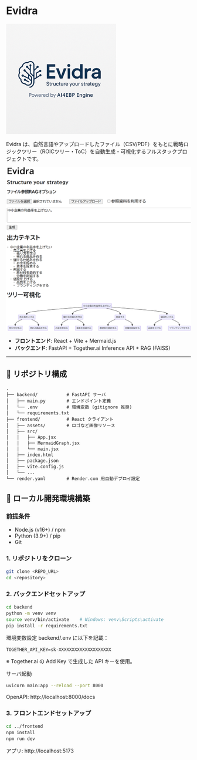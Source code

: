 # Evidra
<img src="frontend/assets/logo.png" width="300">

Evidra は、自然言語やアップロードしたファイル（CSV/PDF）をもとに戦略ロジックツリー（ROICツリー・ToC）を自動生成・可視化するフルスタックプロジェクトです。

![output_image](frontend/assets/output_image.png)

- **フロントエンド**: React + Vite + Mermaid.js  
- **バックエンド**: FastAPI + Together.ai Inference API + RAG (FAISS)

---

## 📂 リポジトリ構成

```text
.
├── backend/           # FastAPI サーバ
│   ├── main.py        # エンドポイント定義
│   └── .env           # 環境変数 (gitignore 推奨)
│   └── requirements.txt 
├── frontend/          # React クライアント
│   ├── assets/        # ロゴなど画像リソース
│   ├── src/
│   │   ├── App.jsx
│   │   ├── MermaidGraph.jsx
│   │   └── main.jsx
│   ├── index.html
│   ├── package.json
│   ├── vite.config.js
│   └── ...
└── render.yaml        # Render.com 用自動デプロイ設定
```
## 🚀 ローカル開発環境構築

### 前提条件
- Node.js (v16+) / npm  
- Python (3.9+) / pip  
- Git  

### 1. リポジトリをクローン
```bash
git clone <REPO_URL>
cd <repository>
```
### 2. バックエンドセットアップ
```bash
cd backend
python -m venv venv
source venv/bin/activate    # Windows: venv\Scripts\activate
pip install -r requirements.txt
```

環境変数設定
backend/.env に以下を記載：
```dotenv
TOGETHER_API_KEY=sk-XXXXXXXXXXXXXXXXXXXX
```
※ Together.ai の Add Key で生成した API キーを使用。

サーバ起動
```bash
uvicorn main:app --reload --port 8000
```
OpenAPI: http://localhost:8000/docs

### 3. フロントエンドセットアップ
```bash
cd ../frontend
npm install
npm run dev
```
アプリ: http://localhost:5173
